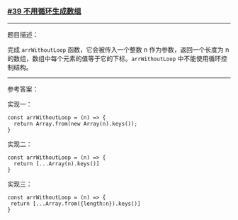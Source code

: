 ### [#39 不用循环生成数组](http://scriptoj.mangojuice.top/problems/39)

----
题目描述：

完成 `arrWithoutLoop` 函数，它会被传入一个整数 n 作为参数，返回一个长度为 n 的数组，数组中每个元素的值等于它的下标。`arrWithoutLoop` 中不能使用循环控制结构。


---
参考答案：

实现一：
```
const arrWithoutLoop = (n) => {
  return Array.from(new Array(n).keys());
}
```

实现二：
```
const arrWithoutLoop = (n) => {
  return [...Array(n).keys()]
}
```

实现三：
```
const arrWithoutLoop = (n) => {
 return [...Array.from({length:n}).keys()]
}
```

